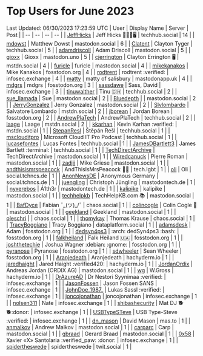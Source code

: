 # Top Users for June 2023
Last Updated: 06/30/2023 17:23:59 UTC
| User | Display Name | Server | Post |
| -- | -- | -- | -- |
| [JeffHicks](https://techhub.social/@JeffHicks) | Jeff Hicks 🐶🎼🍷🖥️ | techhub.social | 14 |
| [mdowst](https://mastodon.social/@mdowst) | Matthew Dowst | mastodon.social | 6 |
| [Clatent](https://techhub.social/@Clatent) | Clayton Tyger | techhub.social | 5 |
| [adamdriscoll](https://mastodon.social/@adamdriscoll) | Adam Driscoll | mastodon.social | 5 |
| [gioxx](https://mastodon.uno/@gioxx) | Gioxx | mastodon.uno | 5 |
| [cjerrington](https://mstdn.social/@cjerrington) | Clayton Errington 🖥️ | mstdn.social | 4 |
| [furicle](https://mastodon.social/@furicle) | furicle | mastodon.social | 4 |
| [mikekanakos](https://fosstodon.org/@mikekanakos) | Mike Kanakos | fosstodon.org | 4 |
| [rodtrent](https://infosec.exchange/@rodtrent) | rodtrent :verified: | infosec.exchange | 4 |
| [matty](https://mastodonapp.uk/@matty) | matty of salisbury | mastodonapp.uk | 4 |
| [mdgrs](https://fosstodon.org/@mdgrs) | mdgrs | fosstodon.org | 3 |
| [sassdawe](https://infosec.exchange/@sassdawe) | Sass, David | infosec.exchange | 3 |
| [tinuwalther](https://techhub.social/@tinuwalther) | Tinu 🇨🇭 | techhub.social | 2 |
| [sue_llamada](https://mastodon.social/@sue_llamada) | Sue | mastodon.social | 2 |
| [Bluedepth](https://mastodon.social/@Bluedepth) |  | mastodon.social | 2 |
| [JerryGonzalez](https://mastodon.social/@JerryGonzalez) | Jerry Gonzalez | mastodon.social | 2 |
| [Slvlombardo](https://mstdn.social/@Slvlombardo) | Salvatore Lombardo | mstdn.social | 2 |
| [jborean](https://fosstodon.org/@jborean) | Jordan Borean | fosstodon.org | 2 |
| [AndrewPlaTech](https://techhub.social/@AndrewPlaTech) | AndrewPlaTech | techhub.social | 2 |
| [laage](https://mstdn.social/@laage) | Laage | mstdn.social | 2 |
| [kkarhan](https://mstdn.social/@kkarhan) | Kevin Karhan :verified: | mstdn.social | 1 |
| [StepanResl](https://techhub.social/@StepanResl) | Štěpán Rešl | techhub.social | 1 |
| [msclouditpro](https://techhub.social/@msclouditpro) | Microsoft Cloud IT Pro Podcast | techhub.social | 1 |
| [lucasefontes](https://techhub.social/@lucasefontes) | Lucas Fontes | techhub.social | 1 |
| [JamesDBartlett3](https://techhub.social/@JamesDBartlett3) | James Bartlett :terminal: | techhub.social | 1 |
| [TechDirectArchive](https://mastodon.social/@TechDirectArchive) | TechDirectArchive | mastodon.social | 1 |
| [Wiredcanuck](https://mastodon.social/@Wiredcanuck) | Pierre Roman | mastodon.social | 1 |
| [zadjii](https://mastodon.social/@zadjii) | Mike Griese | mastodon.social | 1 |
| [andthisismrspeacock](https://tech.lgbt/@andthisismrspeacock) | AndThisIsMrsPeacock 🏳️‍🌈 | tech.lgbt | 1 |
| [oli](https://social.tchncs.de/@oli) | Oli | social.tchncs.de | 1 |
| [AnonNewsDE](https://social.tchncs.de/@AnonNewsDE) | Anonymous Germany | social.tchncs.de | 1 |
| [juengling](https://mastodontech.de/@juengling) | Christoph Jüngling | mastodontech.de | 1 |
| [nyxerebos](https://mastodontech.de/@nyxerebos) | Ȧ1th3r | mastodontech.de | 1 |
| [kalipike](https://mastodon.social/@kalipike) | kalipike | mastodon.social | 1 |
| [techhelpkb](https://mastodon.social/@techhelpkb) | TechHelpKB.com 📚 | mastodon.social | 1 |
| [BafDyce](https://chaos.social/@BafDyce) | Fabian ¯\_(ツ)_/¯ | chaos.social | 1 |
| [colincogle](https://mastodon.social/@colincogle) | Colin Cogle 🔵 | mastodon.social | 1 |
| [geekland](https://mastodon.social/@geekland) | Geekland | mastodon.social | 1 |
| [oleschri](https://chaos.social/@oleschri) |  | chaos.social | 1 |
| [thomykay](https://chaos.social/@thomykay) | Thomas Krause | chaos.social | 1 |
| [TracyBoggiano](https://dataplatform.social/@TracyBoggiano) | Tracy Boggiano | dataplatform.social | 1 |
| [adamsdesk](https://fosstodon.org/@adamsdesk) | Adam | fosstodon.org | 1 |
| [dedsyn4ps3](https://fosstodon.org/@dedsyn4ps3) | :arch: dedSyn4ps3 :bash: | fosstodon.org | 1 |
| [falkheiland](https://fosstodon.org/@falkheiland) | Falk Heiland 🇺🇦 | fosstodon.org | 1 |
| [joshthetechie](https://fosstodon.org/@joshthetechie) | Joshua Wagner :debian: :gnome: | fosstodon.org | 1 |
| [pyranose](https://fosstodon.org/@pyranose) | Pyranose | fosstodon.org | 1 |
| [sdwheeler](https://fosstodon.org/@sdwheeler) | Sean Wheeler | fosstodon.org | 1 |
| [Aranjedeath](https://hachyderm.io/@Aranjedeath) | Aranjedeath | hachyderm.io | 1 |
| [jaredhaight](https://hachyderm.io/@jaredhaight) | Jared Haight  :verified420: | hachyderm.io | 1 |
| [JordanOrdix](https://mastodon.social/@JordanOrdix) | Andreas Jordan (ORDIX AG) | mastodon.social | 1 |
| [wg](https://hachyderm.io/@wg) | W.Gross | hachyderm.io | 1 |
| [DrAzureAD](https://infosec.exchange/@DrAzureAD) | Dr Nestori Syynimaa :verified: | infosec.exchange | 1 |
| [JasonFossen](https://infosec.exchange/@JasonFossen) | Jason Fossen SANS | infosec.exchange | 1 |
| [JohnDoe_1987_](https://infosec.exchange/@JohnDoe_1987_) | Lukas Sassl :verified: | infosec.exchange | 1 |
| [joncojonathan](https://infosec.exchange/@joncojonathan) | joncojonathan | infosec.exchange | 1 |
| [nolsen311](https://infosec.exchange/@nolsen311) | Nate | infosec.exchange | 1 |
| [shibashecurity](https://infosec.exchange/@shibashecurity) | Mat DJ 🐕🐕:donor: | infosec.exchange | 1 |
| [USBTypeSTeve](https://infosec.exchange/@USBTypeSTeve) | USB Type-Steve :verified: | infosec.exchange | 1 |
| [dn_mason](https://mas.to/@dn_mason) | David Mason | mas.to | 1 |
| [anmalkov](https://mastodon.social/@anmalkov) | Andrew Malkov | mastodon.social | 1 |
| [carparc](https://mastodon.social/@carparc) | Carp | mastodon.social | 1 |
| [gbraad](https://mastodon.social/@gbraad) | Gerard Braad | mastodon.social | 1 |
| [0x58](https://infosec.exchange/@0x58) | Xavier «X» Santolaria :verified_paw: :donor: | infosec.exchange | 1 |
| [spidertheswede](https://twit.social/@spidertheswede) | spidertheswede | twit.social | 1 |
